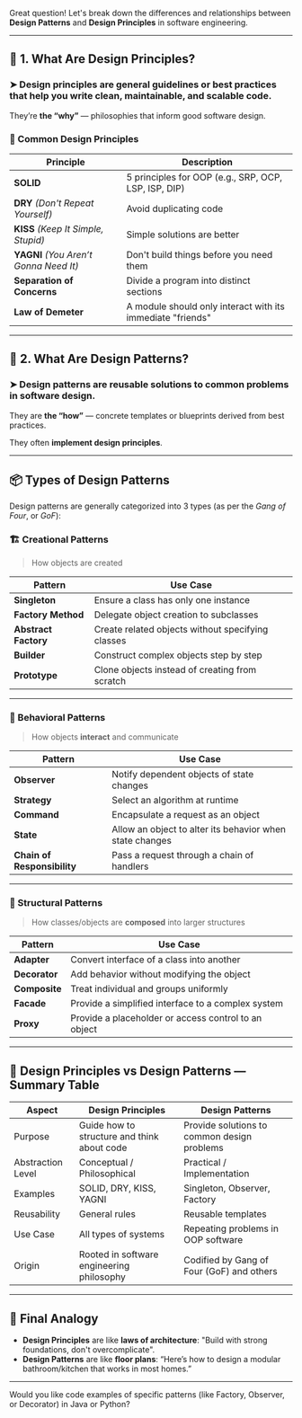 Great question! Let's break down the differences and relationships between **Design Patterns** and **Design Principles** in software engineering.

---

## 🧱 1. What Are **Design Principles**?

### ➤ Design principles are **general guidelines** or **best practices** that help you write **clean, maintainable, and scalable code**.

They’re **the “why”** — philosophies that inform good software design.

### 🔑 Common Design Principles

| Principle                              | Description                                                |
| -------------------------------------- | ---------------------------------------------------------- |
| **SOLID**                              | 5 principles for OOP (e.g., SRP, OCP, LSP, ISP, DIP)       |
| **DRY** *(Don't Repeat Yourself)*      | Avoid duplicating code                                     |
| **KISS** *(Keep It Simple, Stupid)*    | Simple solutions are better                                |
| **YAGNI** *(You Aren’t Gonna Need It)* | Don't build things before you need them                    |
| **Separation of Concerns**             | Divide a program into distinct sections                    |
| **Law of Demeter**                     | A module should only interact with its immediate "friends" |

---

## 🧩 2. What Are **Design Patterns**?

### ➤ Design patterns are **reusable solutions to common problems** in software design.

They are **the “how”** — concrete templates or blueprints derived from best practices.

They often **implement design principles**.

---

## 📦 Types of Design Patterns

Design patterns are generally categorized into 3 types (as per the *Gang of Four*, or *GoF*):

### 🏗️ Creational Patterns

> How objects are created

| Pattern              | Use Case                                          |
| -------------------- | ------------------------------------------------- |
| **Singleton**        | Ensure a class has only one instance              |
| **Factory Method**   | Delegate object creation to subclasses            |
| **Abstract Factory** | Create related objects without specifying classes |
| **Builder**          | Construct complex objects step by step            |
| **Prototype**        | Clone objects instead of creating from scratch    |

---

### 🧠 Behavioral Patterns

> How objects **interact** and communicate

| Pattern                     | Use Case                                                 |
| --------------------------- | -------------------------------------------------------- |
| **Observer**                | Notify dependent objects of state changes                |
| **Strategy**                | Select an algorithm at runtime                           |
| **Command**                 | Encapsulate a request as an object                       |
| **State**                   | Allow an object to alter its behavior when state changes |
| **Chain of Responsibility** | Pass a request through a chain of handlers               |

---

### 🧱 Structural Patterns

> How classes/objects are **composed** into larger structures

| Pattern       | Use Case                                             |
| ------------- | ---------------------------------------------------- |
| **Adapter**   | Convert interface of a class into another            |
| **Decorator** | Add behavior without modifying the object            |
| **Composite** | Treat individual and groups uniformly                |
| **Facade**    | Provide a simplified interface to a complex system   |
| **Proxy**     | Provide a placeholder or access control to an object |

---

## 🔁 Design Principles vs Design Patterns — Summary Table

| Aspect            | **Design Principles**                       | **Design Patterns**                         |
| ----------------- | ------------------------------------------- | ------------------------------------------- |
| Purpose           | Guide how to structure and think about code | Provide solutions to common design problems |
| Abstraction Level | Conceptual / Philosophical                  | Practical / Implementation                  |
| Examples          | SOLID, DRY, KISS, YAGNI                     | Singleton, Observer, Factory                |
| Reusability       | General rules                               | Reusable templates                          |
| Use Case          | All types of systems                        | Repeating problems in OOP software          |
| Origin            | Rooted in software engineering philosophy   | Codified by Gang of Four (GoF) and others   |

---

## 🧠 Final Analogy

* **Design Principles** are like **laws of architecture**: "Build with strong foundations, don't overcomplicate".
* **Design Patterns** are like **floor plans**: “Here’s how to design a modular bathroom/kitchen that works in most homes.”

---

Would you like code examples of specific patterns (like Factory, Observer, or Decorator) in Java or Python?
